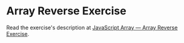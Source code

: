 
# Array Reverse Exercise

Read the exercise's description at [JavaScript Array — Array Reverse Exercise](https://www.codeguage.com/courses/js/arrays-array-reverse-exercise).